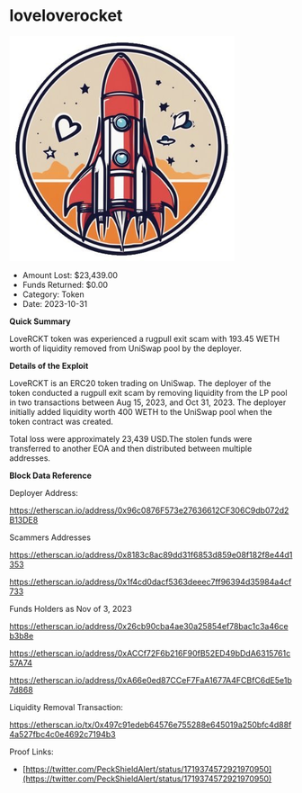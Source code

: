 # loveloverocket
![loveloverocket](/rektimages/LoveRCKT-Token-Rugpull.png)
- Amount Lost: $23,439.00
- Funds Returned: $0.00
- Category: Token
- Date: 2023-10-31

**Quick Summary**

LoveRCKT token was experienced a rugpull exit scam with 193.45 WETH worth of liquidity removed from UniSwap pool by the deployer.

  


 **Details of the Exploit**

LoveRCKT is an ERC20 token trading on UniSwap. The deployer of the token conducted a rugpull exit scam by removing liquidity from the LP pool in two transactions between Aug 15, 2023, and Oct 31, 2023. The deployer initially added liquidity worth 400 WETH to the UniSwap pool when the token contract was created.

Total loss were approximately 23,439 USD.The stolen funds were transferred to another EOA and then distributed between multiple addresses.

  


 **Block Data Reference**

Deployer Address:

https://etherscan.io/address/0x96c0876F573e27636612CF306C9db072d2B13DE8

  


Scammers Addresses

https://etherscan.io/address/0x8183c8ac89dd31f6853d859e08f182f8e44d1353

https://etherscan.io/address/0x1f4cd0dacf5363deeec7ff96394d35984a4cf733

  


Funds Holders as Nov of 3, 2023

https://etherscan.io/address/0x26cb90cba4ae30a25854ef78bac1c3a46ceb3b8e

https://etherscan.io/address/0xACCf72F6b216F90fB52ED49bDdA6315761c57A74

https://etherscan.io/address/0xA66e0ed87CCeF7FaA1677A4FCBfC6dE5e1b7d868

  


Liquidity Removal Transaction:

https://etherscan.io/tx/0x497c91edeb64576e755288e645019a250bfc4d88f4a527fbc4c0e4692c7194b3


Proof Links:
- [https://twitter.com/PeckShieldAlert/status/1719374572921970950](https://twitter.com/PeckShieldAlert/status/1719374572921970950)


